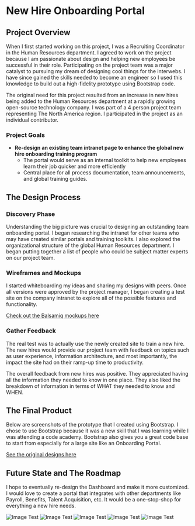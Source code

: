 # New Hire Onboarding Portal

## Project Overview
When I first started working on this project, I was a Recruiting Coordinator in the Human Resources department. I agreed to work on the project because I am passionate about design and helping new employees be successful in their role.  Participating on the project team was a major catalyst to pursuing my dream of designing cool things for the interwebs. I have since gained the skills needed to become an engineer so I used this knowledge to build out a high-fidelity prototype using Bootstrap code. 

The original need for this project resulted from an increase in new hires being added to the Human Resources department at a rapidly growing open-source technology company. I was part of a 4 person project team representing The North America region. I participated in the project as an individual contributor. 

### Project Goals
* **Re-design an existing team intranet page to enhance the global new hire onboarding training program**
    * The portal would serve as an internal toolkit to help new employees learn their job quicker and more efficiently
    * Central place for all process documentation, team announcements, and global training guides.

## The Design Process

### Discovery Phase
Understanding the big picture was crucial to designing an outstanding team onboarding portal. I began researching the intranet for other teams who may have created similar portals and training toolkits. I also explored the organizational structure of the global Human Resources department. I began putting together a list of people who could be subject matter experts on our project team.

### Wireframes and Mockups
I started whiteboarding my ideas and sharing my designs with peers. Once all versions were approved by the project manager, I began creating a test site on the company intranet to explore all of the possible features and functionality.

[Check out the Balsamiq mockups here](https://github.com/designbright/NewHireOnboardingPortal/blob/master/mockups/New%20Mockup%201.png)

### Gather Feedback
The real test was to actually use the newly created site to train a new hire. The new hires would provide our project team with feedback on topics such as user experience, information architecture, and most importantly, the impact the site had on their ramp-up time to productivity. 

The overall feedback from new hires was positive. They appreciated having all the information they needed to know in one place. They also liked the breakdown of information in terms of WHAT they needed to know and WHEN.

## The Final Product
Below are screenshots of the prototype that I created using Bootstrap. I chose to use Bootstrap because it was a new skill that I was learning while I was attending a code academy. Bootstrap also gives you a great code base to start from  especially for a large site like an Onboarding Portal.

[See the original designs here](https://github.com/designbright/NewHireOnboardingPortal/blob/master/mockups/New%20Mockup%201.png)

## Future State and The Roadmap
I hope to eventually re-design the Dashboard and make it more customized. I would love to create a portal that integrates with other departments like Payroll, Benefits, Talent Acquisition, etc. It would be a one-stop-shop for everything a new hire needs.



![Image Test](https://github.com/designbright/NewHireOnboardingPortal/blob/master/ScreenShots/homepageScreenShot.png)
![Image Test](https://github.com/designbright/NewHireOnboardingPortal/blob/master/ScreenShots/meetTheTeamScreenShot.png)
![Image Test](https://github.com/designbright/NewHireOnboardingPortal/blob/master/ScreenShots/toolkitScreenShot.png)
![Image Test](https://github.com/designbright/NewHireOnboardingPortal/blob/master/ScreenShots/FAQscreenShot.png)
![Image Test](https://github.com/designbright/NewHireOnboardingPortal/blob/master/ScreenShots/dashboardScreenShot.png)

